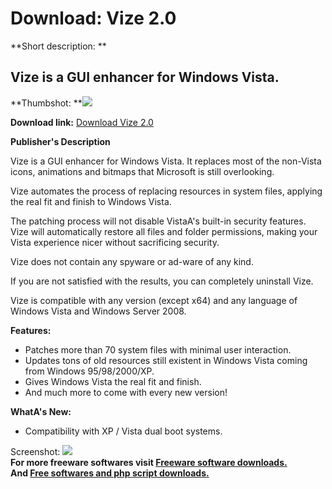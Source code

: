 # Download: Vize 2.0

**Short description: **

## Vize is a GUI enhancer for Windows Vista.

  
**Thumbshot: **![](http://www.freewarefiles.com/screenshot/vize1_md.jpg)   
  
**Download link:** [Download Vize 2.0](http://freesoftwares.boysofts.com/Vize_program_38868.html)  
  

**Publisher's Description**  
  

Vize is a GUI enhancer for Windows Vista. It replaces most of the non-Vista
icons, animations and bitmaps that Microsoft is still overlooking.

Vize automates the process of replacing resources in system files, applying
the real fit and finish to Windows Vista.

The patching process will not disable VistaA's built-in security features.
Vize will automatically restore all files and folder permissions, making your
Vista experience nicer without sacrificing security.

Vize does not contain any spyware or ad-ware of any kind.

If you are not satisfied with the results, you can completely uninstall Vize.

Vize is compatible with any version (except x64) and any language of Windows
Vista and Windows Server 2008.

**Features:**

  * Patches more than 70 system files with minimal user interaction. 
  * Updates tons of old resources still existent in Windows Vista coming from Windows 95/98/2000/XP. 
  * Gives Windows Vista the real fit and finish. 
  * And much more to come with every new version! 

**WhatA's New:**

  * Compatibility with XP / Vista dual boot systems. 

  
  
Screenshot: ![](http://www.freewarefiles.com/screenshot/vize1.jpg)  
**For more freeware softwares visit [Freeware software downloads.](http://freesoftwares.boysofts.com/)**   
**And [Free softwares and php script downloads.](http://www.boysofts.com/)**

